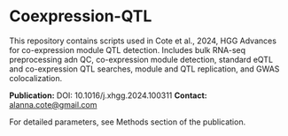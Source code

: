 # Coexpression-QTL

This repository contains scripts used in Cote et al., 2024, HGG Advances for co-expression module QTL detection. Includes bulk RNA-seq preprocessing adn QC, co-expression module detection, standard eQTL and co-expression QTL searches, module and QTL replication, and GWAS colocalization.

**Publication:** DOI: 10.1016/j.xhgg.2024.100311
**Contact:** alanna.cote@gmail.com

For detailed parameters, see Methods section of the publication.
